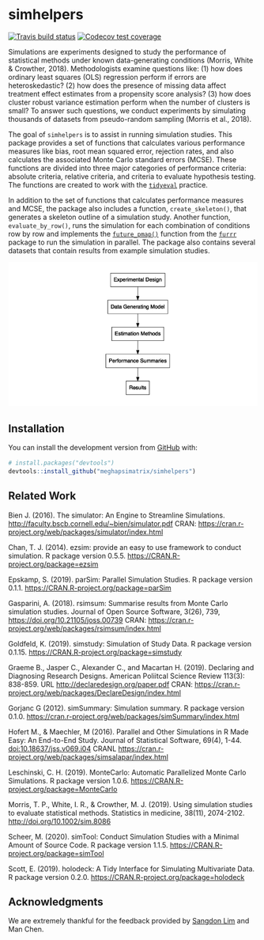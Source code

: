 
<!-- README.md is generated from README.Rmd. Please edit that file -->

# simhelpers

<!-- badges: start -->

[![Travis build
status](https://travis-ci.org/meghapsimatrix/simhelpers.svg?branch=master)](https://travis-ci.org/meghapsimatrix/simhelpers)
[![Codecov test
coverage](https://codecov.io/gh/meghapsimatrix/simhelpers/branch/master/graph/badge.svg)](https://codecov.io/gh/meghapsimatrix/simhelpers?branch=master)
<!-- badges: end -->

Simulations are experiments designed to study the performance of
statistical methods under known data-generating conditions (Morris,
White & Crowther, 2018). Methodologists examine questions like: (1) how
does ordinary least squares (OLS) regression perform if errors are
heteroskedastic? (2) how does the presence of missing data affect
treatment effect estimates from a propensity score analysis? (3) how
does cluster robust variance estimation perform when the number of
clusters is small? To answer such questions, we conduct experiments by
simulating thousands of datasets from pseudo-random sampling (Morris et
al., 2018).

The goal of `simhelpers` is to assist in running simulation studies.
This package provides a set of functions that calculates various
performance measures like bias, root mean squared error, rejection
rates, and also calculates the associated Monte Carlo standard errors
(MCSE). These functions are divided into three major categories of
performance criteria: absolute criteria, relative criteria, and criteria
to evaluate hypothesis testing. The functions are created to work with
the [`tidyeval`](https://tidyeval.tidyverse.org/index.html) practice.

In addition to the set of functions that calculates performance measures
and MCSE, the package also includes a function, `create_skeleton()`,
that generates a skeleton outline of a simulation study. Another
function, `evaluate_by_row()`, runs the simulation for each combination
of conditions row by row and implements the
[`future_pmap()`](https://davisvaughan.github.io/furrr/reference/future_map2.html)
function from the [`furrr`](https://davisvaughan.github.io/furrr/)
package to run the simulation in parallel. The package also contains
several datasets that contain results from example simulation studies.

<img src="man/figures/workflow.png" />

## Installation

You can install the development version from
[GitHub](https://github.com/) with:

``` r
# install.packages("devtools")
devtools::install_github("meghapsimatrix/simhelpers")
```

## Related Work

Bien J. (2016). The simulator: An Engine to Streamline Simulations.
<http://faculty.bscb.cornell.edu/~bien/simulator.pdf> CRAN:
<https://cran.r-project.org/web/packages/simulator/index.html>

Chan, T. J. (2014). ezsim: provide an easy to use framework to conduct
simulation. R package version 0.5.5.
<https://CRAN.R-project.org/package=ezsim>

Epskamp, S. (2019). parSim: Parallel Simulation Studies. R package
version 0.1.1. <https://CRAN.R-project.org/package=parSim>

Gasparini, A. (2018). rsimsum: Summarise results from Monte Carlo
simulation studies. Journal of Open Source Software, 3(26), 739,
<https://doi.org/10.21105/joss.00739> CRAN:
<https://cran.r-project.org/web/packages/rsimsum/index.html>

Goldfeld, K. (2019). simstudy: Simulation of Study Data. R package
version 0.1.15. <https://CRAN.R-project.org/package=simstudy>

Graeme B., Jasper C., Alexander C., and Macartan H. (2019). Declaring
and Diagnosing Research Designs. American Poliitcal Science Review
113(3): 838-859. URL <http://declaredesign.org/paper.pdf> CRAN:
<https://cran.r-project.org/web/packages/DeclareDesign/index.html>

Gorjanc G (2012). simSummary: Simulation summary. R package version
0.1.0. <https://cran.r-project.org/web/packages/simSummary/index.html>

Hofert M., & Maechler, M (2016). Parallel and Other Simulations in R
Made Easy: An End-to-End Study. Journal of Statistical Software, 69(4),
1-44. <doi:10.18637/jss.v069.i04> CRANL
<https://cran.r-project.org/web/packages/simsalapar/index.html>

Leschinski, C. H. (2019). MonteCarlo: Automatic Parallelized Monte Carlo
Simulations. R package version 1.0.6.
<https://CRAN.R-project.org/package=MonteCarlo>

Morris, T. P., White, I. R., & Crowther, M. J. (2019). Using simulation
studies to evaluate statistical methods. Statistics in medicine, 38(11),
2074-2102. <http://doi.org/10.1002/sim.8086>

Scheer, M. (2020). simTool: Conduct Simulation Studies with a Minimal
Amount of Source Code. R package version 1.1.5.
<https://CRAN.R-project.org/package=simTool>

Scott, E. (2019). holodeck: A Tidy Interface for Simulating Multivariate
Data. R package version 0.2.0.
<https://CRAN.R-project.org/package=holodeck>

## Acknowledgments

We are extremely thankful for the feedback provided by [Sangdon
Lim](https://sdlim.com/) and Man Chen.
